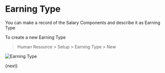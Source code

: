 # Earning Type

You can make a record of the Salary Components and describe it as Earning Type

To create a new Earning Type

> Human Resource > Setup > Earning Type > New

<img class="screenshot" alt="Earning Type" src="{{docs_base_url}}/assets/img/human-resources/earning-type.png">


{next}

